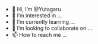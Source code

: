 - 👋 Hi, I’m @Yutagaru
- 👀 I’m interested in ...
- 🌱 I’m currently learning ...
- 💞️ I’m looking to collaborate on ...
- 📫 How to reach me ...

<!---
Yutagaru/Yutagaru is a ✨ special ✨ repository because its `README.md` (this file) appears on your GitHub profile.
You can click the Preview link to take a look at your changes.
--->
